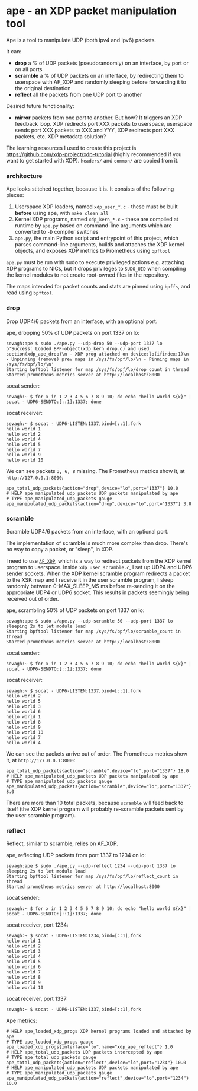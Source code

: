 # ape - an XDP packet manipulation tool

Ape is a tool to manipulate UDP (both ipv4 and ipv6) packets.

It can:

* **drop** a % of UDP packets (pseudorandomly) on an interface, by port or on all ports
* **scramble** a % of UDP packets on an interface, by redirecting them to userspace with AF_XDP and randomly sleeping before forwarding it to the original destination
* **reflect** all the packets from one UDP port to another

Desired future functionality:

* **mirror** packets from one port to another. But how? It triggers an XDP feedback loop. XDP redirects port XXX packets to userspace, userspace sends port XXX packets to XXX and YYY, XDP redirects port XXX packets, etc. XDP metadata solution?

The learning resources I used to create this project is https://github.com/xdp-project/xdp-tutorial (highly recommended if you want to get started with XDP). `headers/` and `common/` are copied from it.

### architecture

Ape looks stitched together, because it is. It consists of the following pieces:

1. Userspace XDP loaders, named `xdp_user_*.c` - these must be built **before** using ape, with `make clean all`
2. Kernel XDP programs, named `xdp_kern_*.c` - these are compiled at runtime by `ape.py` based on command-line arguments which are converted to `-D` compiler switches
3. `ape.py`, the main Python script and entrypoint of this project, which parses command-line arguments, builds and attaches the XDP kernel objects, and exposes XDP metrics to Prometheus using `bpftool`

`ape.py` must be run with sudo to execute privileged actions e.g. attaching XDP programs to NICs, but it drops privileges to `SUDO_UID` when compiling the kernel modules to not create root-owned files in the repository.

The maps intended for packet counts and stats are pinned using `bpffs`, and read using `bpftool`.

### drop

Drop UDP4/6 packets from an interface, with an optional port.

ape, dropping 50% of UDP packets on port 1337 on lo:
```
sevagh:ape $ sudo ./ape.py --udp-drop 50 --udp-port 1337 lo
b'Success: Loaded BPF-object(xdp_kern_drop.o) and used section(xdp_ape_drop)\n - XDP prog attached on device:lo(ifindex:1)\n - Unpinning (remove) prev maps in /sys/fs/bpf/lo/\n - Pinning maps in /sys/fs/bpf/lo/\n'
Starting bpftool listener for map /sys/fs/bpf/lo/drop_count in thread
Started prometheus metrics server at http://localhost:8000
```

socat sender:
```
sevagh:~ $ for x in 1 2 3 4 5 6 7 8 9 10; do echo "hello world ${x}" | socat - UDP6-SENDTO:[::1]:1337; done
```

socat receiver:
```
sevagh:~ $ socat - UDP6-LISTEN:1337,bind=[::1],fork
hello world 1
hello world 2
hello world 4
hello world 5
hello world 7
hello world 9
hello world 10
```

We can see packets `3, 6, 8` missing. The Prometheus metrics show it, at `http://127.0.0.1:8000`:

```
ape_total_udp_packets{action="drop",device="lo",port="1337"} 10.0
# HELP ape_manipulated_udp_packets UDP packets manipulated by ape
# TYPE ape_manipulated_udp_packets gauge
ape_manipulated_udp_packets{action="drop",device="lo",port="1337"} 3.0
```

### scramble

Scramble UDP4/6 packets from an interface, with an optional port.

The implementation of scramble is much more complex than drop. There's no way to copy a packet, or "sleep", in XDP.

I need to use [`AF_XDP`](https://www.kernel.org/doc/html/latest/networking/af_xdp.html), which is a way to redirect packets from the XDP kernel program to userspace. Inside `xdp_user_scramble.c`, I set up UDP4 and UDP6 sender sockets. When the XDP kernel scramble program redirects a packet to the XSK map and I receive it in the user scramble program, I sleep randomly between 0-MAX_SLEEP_MS ms before re-sending it on the appropriate UDP4 or UDP6 socket. This results in packets seemingly being received out of order.

ape, scrambling 50% of UDP packets on port 1337 on lo:
```
sevagh:ape $ sudo ./ape.py --udp-scramble 50 --udp-port 1337 lo
sleeping 2s to let module load
Starting bpftool listener for map /sys/fs/bpf/lo/scramble_count in thread
Started prometheus metrics server at http://localhost:8000
```

socat sender:
```
sevagh:~ $ for x in 1 2 3 4 5 6 7 8 9 10; do echo "hello world ${x}" | socat - UDP6-SENDTO:[::1]:1337; done
```

socat receiver:
```
sevagh:~ $ socat - UDP6-LISTEN:1337,bind=[::1],fork
hello world 2
hello world 5
hello world 3
hello world 6
hello world 1
hello world 8
hello world 9
hello world 10
hello world 7
hello world 4
```

We can see the packets arrive out of order. The Prometheus metrics show it, at `http://127.0.0.1:8000`:

```
ape_total_udp_packets{action="scramble",device="lo",port="1337"} 18.0
# HELP ape_manipulated_udp_packets UDP packets manipulated by ape
# TYPE ape_manipulated_udp_packets gauge
ape_manipulated_udp_packets{action="scramble",device="lo",port="1337"} 8.0
```

There are more than 10 total packets, because `scramble` will feed back to itself (the XDP kernel program will probably re-scramble packets sent by the user scramble program).

### reflect

Reflect, similar to scramble, relies on AF_XDP.

ape, reflecting UDP packets from port 1337 to 1234 on lo:
```
sevagh:ape $ sudo ./ape.py --udp-reflect 1234 --udp-port 1337 lo
sleeping 2s to let module load
Starting bpftool listener for map /sys/fs/bpf/lo/reflect_count in thread
Started prometheus metrics server at http://localhost:8000
```

socat sender:
```
sevagh:~ $ for x in 1 2 3 4 5 6 7 8 9 10; do echo "hello world ${x}" | socat - UDP6-SENDTO:[::1]:1337; done
```

socat receiver, port 1234:
```
sevagh:~ $ socat - UDP6-LISTEN:1234,bind=[::1],fork
hello world 1
hello world 2
hello world 3
hello world 4
hello world 5
hello world 6
hello world 7
hello world 8
hello world 9
hello world 10
```

socat receiver, port 1337:
```
sevagh:~ $ socat - UDP6-LISTEN:1337,bind=[::1],fork
```

Ape metrics:

```
# HELP ape_loaded_xdp_progs XDP kernel programs loaded and attached by ape
# TYPE ape_loaded_xdp_progs gauge
ape_loaded_xdp_progs{interface="lo",name="xdp_ape_reflect"} 1.0
# HELP ape_total_udp_packets UDP packets intercepted by ape
# TYPE ape_total_udp_packets gauge
ape_total_udp_packets{action="reflect",device="lo",port="1234"} 10.0
# HELP ape_manipulated_udp_packets UDP packets manipulated by ape
# TYPE ape_manipulated_udp_packets gauge
ape_manipulated_udp_packets{action="reflect",device="lo",port="1234"} 10.0
```
